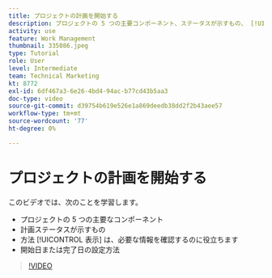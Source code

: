 ```yaml
---
title: プロジェクトの計画を開始する
description: プロジェクトの 5 つの主要コンポーネント、ステータスが示すもの、 [!UICONTROL 表示] は、関連情報や、開始日または期限の設定方法を確認するのに役立ちます。
activity: use
feature: Work Management
thumbnail: 335086.jpeg
type: Tutorial
role: User
level: Intermediate
team: Technical Marketing
kt: 8772
exl-id: 6df467a3-6e26-4bd4-94ac-b77cd43b5aa3
doc-type: video
source-git-commit: d39754b619e526e1a869deedb38dd2f2b43aee57
workflow-type: tm+mt
source-wordcount: '77'
ht-degree: 0%

---
```


# プロジェクトの計画を開始する

このビデオでは、次のことを学習します。

* プロジェクトの 5 つの主要なコンポーネント
* 計画ステータスが示すもの
* 方法 [!UICONTROL 表示] は、必要な情報を確認するのに役立ちます
* 開始日または完了日の設定方法

>[!VIDEO](https://video.tv.adobe.com/v/335086/?quality=12)
